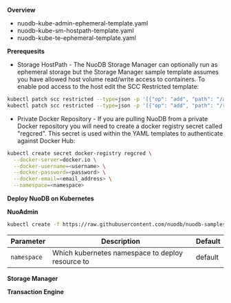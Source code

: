 **Overview**

* nuodb-kube-admin-ephemeral-template.yaml
* nuodb-kube-sm-hostpath-template.yaml
* nuodb-kube-te-ephemeral-template.yaml

**Prerequesits**

* Storage HostPath - The NuoDB Storage Manager can optionally run as ephemeral storage but the Storage Manager sample template assumes you have allowed host volume read/write access to containers. To enable pod access to the host edit the SCC Restricted template:

```bash
kubectl patch scc restricted --type=json -p '[{"op": "add", "path": "/allowHostDirVolumePlugin", "value":true}]'
kubectl patch scc restricted --type=json -p '[{"op": "add", "path": "/runAsUser/type", "value":"RunAsAny"}]'
```
* Private Docker Repository - If you are pulling NuoDB from a private Docker repository you will need to create a docker registry secret called "regcred". This secret is used within the YAML templates to authenticate against Docker Hub:
```bash
kubectl create secret docker-registry regcred \
  --docker-server=docker.io \
  --docker-username=<username> \
  --docker-password=<password> \
  --docker-email=<email_address> \
  --namespace=<namespace>
```

**Deploy NuoDB on Kubernetes**

**NuoAdmin**

```bash
kubectl create -f https://raw.githubusercontent.com/nuodb/nuodb-samples/feature/kubernetes-template/Kubernetes/nuodb-kube-admin-ephemeral-template.yaml
```

Parameter | Description | Default
--------- | ----------- | -------
`namespace` | Which kubernetes namespace to deploy resource to | default


**Storage Manager**

**Transaction Engine**




